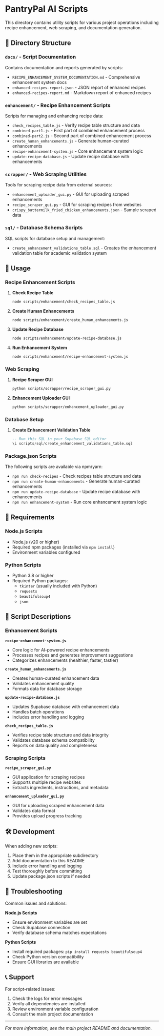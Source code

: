 # PantryPal AI Scripts

This directory contains utility scripts for various project operations including recipe enhancement, web scraping, and documentation generation.

## 📁 Directory Structure

### `docs/` - Script Documentation
Contains documentation and reports generated by scripts:
- `RECIPE_ENHANCEMENT_SYSTEM_DOCUMENTATION.md` - Comprehensive enhancement system docs
- `enhanced-recipes-report.json` - JSON report of enhanced recipes
- `enhanced-recipes-report.md` - Markdown report of enhanced recipes

### `enhancement/` - Recipe Enhancement Scripts
Scripts for managing and enhancing recipe data:
- `check_recipes_table.js` - Verify recipe table structure and data
- `combined-part1.js` - First part of combined enhancement process
- `combined-part2.js` - Second part of combined enhancement process
- `create_human_enhancements.js` - Generate human-curated enhancements
- `recipe-enhancement-system.js` - Core enhancement system logic
- `update-recipe-database.js` - Update recipe database with enhancements

### `scrapper/` - Web Scraping Utilities
Tools for scraping recipe data from external sources:
- `enhancement_uploader_gui.py` - GUI for uploading scraped enhancements
- `recipe_scraper_gui.py` - GUI for scraping recipes from websites
- `crispy_buttermilk_fried_chicken_enhancements.json` - Sample scraped data

### `sql/` - Database Schema Scripts
SQL scripts for database setup and management:
- `create_enhancement_validations_table.sql` - Creates the enhancement validation table for academic validation system

## 🚀 Usage

### Recipe Enhancement Scripts

1. **Check Recipe Table**
   ```bash
   node scripts/enhancement/check_recipes_table.js
   ```

2. **Create Human Enhancements**
   ```bash
   node scripts/enhancement/create_human_enhancements.js
   ```

3. **Update Recipe Database**
   ```bash
   node scripts/enhancement/update-recipe-database.js
   ```

4. **Run Enhancement System**
   ```bash
   node scripts/enhancement/recipe-enhancement-system.js
   ```

### Web Scraping

1. **Recipe Scraper GUI**
   ```bash
   python scripts/scrapper/recipe_scraper_gui.py
   ```

2. **Enhancement Uploader GUI**
   ```bash
   python scripts/scrapper/enhancement_uploader_gui.py
   ```

### Database Setup

1. **Create Enhancement Validation Table**
   ```sql
   -- Run this SQL in your Supabase SQL editor
   \i scripts/sql/create_enhancement_validations_table.sql
   ```

### Package.json Scripts

The following scripts are available via npm/yarn:

- `npm run check-recipes` - Check recipes table structure and data
- `npm run create-human-enhancements` - Generate human-curated enhancements
- `npm run update-recipe-database` - Update recipe database with enhancements
- `npm run enhancement-system` - Run core enhancement system logic

## 🔧 Requirements

### Node.js Scripts
- Node.js (v20 or higher)
- Required npm packages (installed via `npm install`)
- Environment variables configured

### Python Scripts
- Python 3.8 or higher
- Required Python packages:
  - `tkinter` (usually included with Python)
  - `requests`
  - `beautifulsoup4`
  - `json`

## 📝 Script Descriptions

### Enhancement Scripts

**`recipe-enhancement-system.js`**
- Core logic for AI-powered recipe enhancements
- Processes recipes and generates improvement suggestions
- Categorizes enhancements (healthier, faster, tastier)

**`create_human_enhancements.js`**
- Creates human-curated enhancement data
- Validates enhancement quality
- Formats data for database storage

**`update-recipe-database.js`**
- Updates Supabase database with enhancement data
- Handles batch operations
- Includes error handling and logging

**`check_recipes_table.js`**
- Verifies recipe table structure and data integrity
- Validates database schema compatibility
- Reports on data quality and completeness

### Scraping Scripts

**`recipe_scraper_gui.py`**
- GUI application for scraping recipes
- Supports multiple recipe websites
- Extracts ingredients, instructions, and metadata

**`enhancement_uploader_gui.py`**
- GUI for uploading scraped enhancement data
- Validates data format
- Provides upload progress tracking

## 🛠️ Development

When adding new scripts:

1. Place them in the appropriate subdirectory
2. Add documentation to this README
3. Include error handling and logging
4. Test thoroughly before committing
5. Update package.json scripts if needed

## 🐛 Troubleshooting

Common issues and solutions:

**Node.js Scripts**
- Ensure environment variables are set
- Check Supabase connection
- Verify database schema matches expectations

**Python Scripts**
- Install required packages: `pip install requests beautifulsoup4`
- Check Python version compatibility
- Ensure GUI libraries are available

## 📞 Support

For script-related issues:
1. Check the logs for error messages
2. Verify all dependencies are installed
3. Review environment variable configuration
4. Consult the main project documentation

---

*For more information, see the main project README and documentation.*
